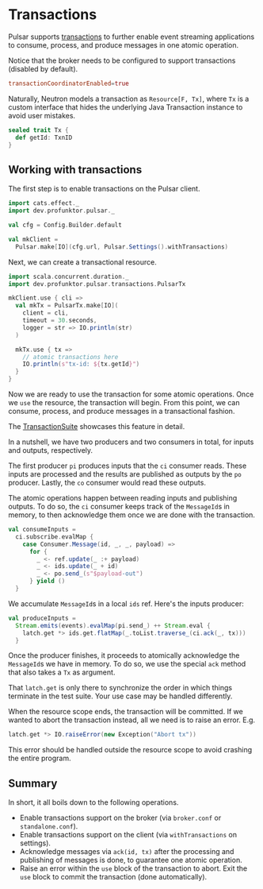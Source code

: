 # Transactions

Pulsar supports [transactions](https://pulsar.apache.org/docs/en/txn-why/) to further enable event streaming applications to consume, process, and produce messages in one atomic operation.

Notice that the broker needs to be configured to support transactions (disabled by default).

```conf
transactionCoordinatorEnabled=true
```

Naturally, Neutron models a transaction as `Resource[F, Tx]`, where `Tx` is a custom interface that hides the underlying Java Transaction instance to avoid user mistakes.

```scala
sealed trait Tx {
  def getId: TxnID
}
```

## Working with transactions

The first step is to enable transactions on the Pulsar client.

```scala mdoc
import cats.effect._
import dev.profunktor.pulsar._

val cfg = Config.Builder.default

val mkClient =
  Pulsar.make[IO](cfg.url, Pulsar.Settings().withTransactions)
```

Next, we can create a transactional resource.

```scala mdoc
import scala.concurrent.duration._
import dev.profunktor.pulsar.transactions.PulsarTx

mkClient.use { cli =>
  val mkTx = PulsarTx.make[IO](
    client = cli,
    timeout = 30.seconds,
    logger = str => IO.println(str)
  )

  mkTx.use { tx =>
    // atomic transactions here
    IO.println(s"tx-id: ${tx.getId}")
  }
}
```

Now we are ready to use the transaction for some atomic operations. Once we `use` the resource, the transaction will begin. From this point, we can consume, process, and produce messages in a transactional fashion.

The [TransactionSuite](https://github.com/profunktor/neutron/blob/main/tests/src/it/scala/dev/profunktor/pulsar/TransactionSuite.scala) showcases this feature in detail.

In a nutshell, we have two producers and two consumers in total, for inputs and outputs, respectively.

The first producer `pi` produces inputs that the `ci` consumer reads. These inputs are processed and the results are published as outputs by the `po` producer. Lastly, the `co` consumer would read these outputs.

The atomic operations happen between reading inputs and publishing outputs. To do so, the `ci` consumer keeps track of the `MessageId`s in memory, to then acknowledge them once we are done with the transaction.

```scala
val consumeInputs =
  ci.subscribe.evalMap {
    case Consumer.Message(id, _, _, payload) =>
      for {
        _ <- ref.update(_ :+ payload)
        _ <- ids.update(_ + id)
        _ <- po.send_(s"$payload-out")
      } yield ()
  }
```

We accumulate `MessageId`s in a local `ids` ref. Here's the inputs producer:

```scala
val produceInputs =
  Stream.emits(events).evalMap(pi.send_) ++ Stream.eval {
    latch.get *> ids.get.flatMap(_.toList.traverse_(ci.ack(_, tx)))
  }
```

Once the producer finishes, it proceeds to atomically acknowledge the `MessageId`s we have in memory. To do so, we use the special `ack` method that also takes a `Tx` as argument.

That `latch.get` is only there to synchronize the order in which things terminate in the test suite. Your use case may be handled differently.

When the resource scope ends, the transaction will be committed. If we wanted to abort the transaction instead, all we need is to raise an error. E.g.

```scala
latch.get *> IO.raiseError(new Exception("Abort tx"))
```

This error should be handled outside the resource scope to avoid crashing the entire program.

## Summary

In short, it all boils down to the following operations.

- Enable transactions support on the broker (via `broker.conf` or `standalone.conf`).
- Enable transactions support on the client (via `withTransactions` on settings).
- Acknowledge messages via `ack(id, tx)` after the processing and publishing of messages is done, to guarantee one atomic operation.
- Raise an error within the `use` block of the transaction to abort. Exit the `use` block to commit the transaction (done automatically).
